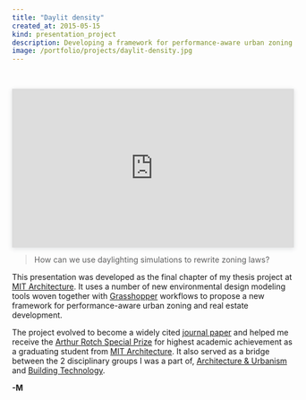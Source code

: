 ```yaml
---
title: "Daylit density"
created_at: 2015-05-15
kind: presentation_project
description: Developing a framework for performance-aware urban zoning and real estate development.
image: /portfolio/projects/daylit-density.jpg
---
```


<div style="position: relative; width: 100%; height: 0; padding-top: 56.2500%;
 padding-bottom: 0; box-shadow: 0 2px 8px 0 rgba(63,69,81,0.16); margin-top: 3.2em; margin-bottom: 0.9em; overflow: hidden;
 will-change: transform;">
  <iframe loading="lazy" style="position: absolute; width: 100%; height: 100%; top: 0; left: 0; border: none; padding: 0;margin: 0;"
    src="https:&#x2F;&#x2F;www.canva.com&#x2F;design&#x2F;DAFXZs0WJ_M&#x2F;view?embed" allowfullscreen="allowfullscreen" allow="fullscreen">
  </iframe>
</div>

> How can we use daylighting simulations to rewrite zoning laws?

This presentation was developed as the final chapter of my thesis project at [MIT
Architecture](https://architecture.mit.edu/). It uses a number of new environmental design modeling
tools woven together with [Grasshopper](https://www.grasshopper3d.com) workflows to propose a new framework for
performance-aware urban zoning and real estate development.

The project evolved to become a widely cited [journal paper](/research/simulation-based-daylighting-analysis-procedure)
and helped me receive the [Arthur Rotch Special Prize](/bio) for highest academic achievement as a graduating student from [MIT
Architecture](https://architecture.mit.edu/). It also served as a bridge between the 2 disciplinary
groups I was a part of, [Architecture &amp; Urbanism](https://architecture.mit.edu/architecture-urbanism)
and [Building Technology](https://architecture.mit.edu/building-technology).

**-M**
